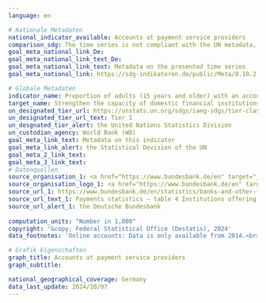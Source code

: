 ```yaml
---
language: en    

# Nationale Metadaten    
national_indicator_available: Accounts at payment service providers    
comparison_sdg: The time series is not compliant with the UN metadata, but provides additional information.    
goal_meta_national_link_De: 
goal_meta_national_link_text_De: 
goal_meta_national_link_text: Metadata on the presented time series
goal_meta_national_link: https://sdg-indikatoren.de/public/Meta/8.10.2.pdf    

# Globale Metadaten    
indicator_name: Proportion of adults (15 years and older) with an account at a bank or other financial institution or with a mobile-money-service provider    
target_name: Strengthen the capacity of domestic financial institutions to encourage and expand access to banking, insurance and financial services for all    
un_designated_tier_url: https://unstats.un.org/sdgs/iaeg-sdgs/tier-classification/    
un_designated_tier_url_text: Tier I    
un_desgnated_tier_alert: the United Nations Statistics Division    
un_custodian_agency: World Bank (WB)    
goal_meta_link_text: Metadata on this indicator    
goal_meta_link_alert: the Statistical Devision of the UN    
goal_meta_2_link_text:     
goal_meta_3_link_text:         
# Datenquellen
source_organisation_1: <a href="https://www.bundesbank.de/en" target="_blank" onclick="return confirm_alert('the Deutsche Bundesbank','En');"> Deutsche Bundesbank </a>
source_organisation_logo_1: <a href="https://www.bundesbank.de/en" target="_blank" onclick="return confirm_alert('the Deutsche Bundesbank','En');"><img src="https://sdg-indikatoren.de/public/OrgImgEn/bundesbank.png" alt="Logo bundesbank" style="height:60px; width:148px"/></a>
source_url_1: https://www.bundesbank.de/en/statistics/banks-and-other-financial-corporations/payments-statistics/statistics-on-payments-and-securities-trading-810330
source_url_text_1: Payments statistics – table 4 Institutions offering payment services to non-PSPs
source_url_alert_1: the Deutsche Bundesbank
    
computation_units: "Number in 1,000"    
copyright: '&copy; Federal Statistical Office (Destatis), 2024'    
data_footnotes: 'Online accounts: Data is only available from 2014.<br>• Due to methodological changes, the results from 2022 onwards are only comparable with previous years to a limited extend.'    

# Grafik Eigenschaften    
graph_title: Accounts at payment service providers
graph_subtitle:     

national_geographical_coverage: Germany    
data_last_update: 2024/10/07    
---
```


<span></span>